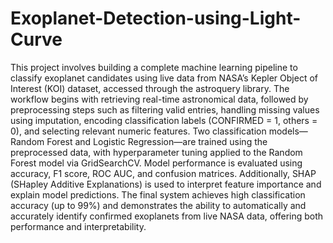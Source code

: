 # Exoplanet-Detection-using-Light-Curve

This project involves building a complete machine learning pipeline to classify exoplanet candidates using live data from NASA’s Kepler Object of Interest (KOI) dataset, accessed through the astroquery library. The workflow begins with retrieving real-time astronomical data, followed by preprocessing steps such as filtering valid entries, handling missing values using imputation, encoding classification labels (CONFIRMED = 1, others = 0), and selecting relevant numeric features. Two classification models—Random Forest and Logistic Regression—are trained using the preprocessed data, with hyperparameter tuning applied to the Random Forest model via GridSearchCV. Model performance is evaluated using accuracy, F1 score, ROC AUC, and confusion matrices. Additionally, SHAP (SHapley Additive Explanations) is used to interpret feature importance and explain model predictions. The final system achieves high classification accuracy (up to 99%) and demonstrates the ability to automatically and accurately identify confirmed exoplanets from live NASA data, offering both performance and interpretability.
